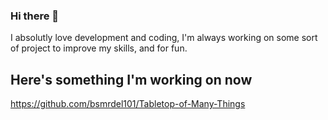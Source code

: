 ### Hi there 👋

I absolutly love development and coding, I'm always working on some sort of project to improve my skills, and for fun.

## Here's something I'm working on now

https://github.com/bsmrdel101/Tabletop-of-Many-Things
